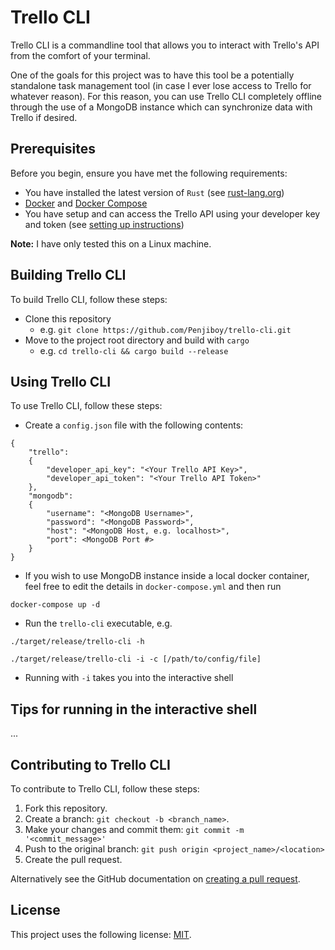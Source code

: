 # Trello CLI

Trello CLI is a commandline tool that allows you to interact with Trello's API from the comfort of your terminal.

One of the goals for this project was to have this tool be a potentially standalone task management tool (in case I ever lose access to Trello for whatever reason). For this reason, you can use Trello CLI completely offline through the use of a MongoDB instance which can synchronize data with Trello if desired.

## Prerequisites

Before you begin, ensure you have met the following requirements:
<!--- These are just example requirements. Add, duplicate or remove as required --->
* You have installed the latest version of `Rust` (see [rust-lang.org](https://www.rust-lang.org/tools/install))
* [Docker](https://docs.docker.com/engine/install/) and [Docker Compose](https://docs.docker.com/compose/install/)
* You have setup and can access the Trello API using your developer key and token (see [setting up instructions](https://developer.atlassian.com/cloud/trello/guides/rest-api/api-introduction/))

**Note:** I have only tested this on a Linux machine.

## Building Trello CLI

To build Trello CLI, follow these steps:
* Clone this repository
  * e.g. `git clone https://github.com/Penjiboy/trello-cli.git`
* Move to the project root directory and build with `cargo`
  * e.g. `cd trello-cli && cargo build --release`

## Using Trello CLI

To use Trello CLI, follow these steps:

* Create a `config.json` file with the following contents:
```
{
    "trello":
    {
        "developer_api_key": "<Your Trello API Key>",
        "developer_api_token": "<Your Trello API Token>"
    },
    "mongodb":
    {
        "username": "<MongoDB Username>",
        "password": "<MongoDB Password>",
        "host": "<MongoDB Host, e.g. localhost>",
        "port": <MongoDB Port #>
    }
}
```

* If you wish to use MongoDB instance inside a local docker container, feel free to edit the details in `docker-compose.yml` and then run
```
docker-compose up -d
```

* Run the `trello-cli` executable, e.g.
```
./target/release/trello-cli -h
```

```
./target/release/trello-cli -i -c [/path/to/config/file]
```

* Running with `-i` takes you into the interactive shell

## Tips for running in the interactive shell

...

## Contributing to Trello CLI
To contribute to Trello CLI, follow these steps:

1. Fork this repository.
2. Create a branch: `git checkout -b <branch_name>`.
3. Make your changes and commit them: `git commit -m '<commit_message>'`
4. Push to the original branch: `git push origin <project_name>/<location>`
5. Create the pull request.

Alternatively see the GitHub documentation on [creating a pull request](https://help.github.com/en/github/collaborating-with-issues-and-pull-requests/creating-a-pull-request).

## License
This project uses the following license: [MIT](https://choosealicense.com/licenses/mit/).
